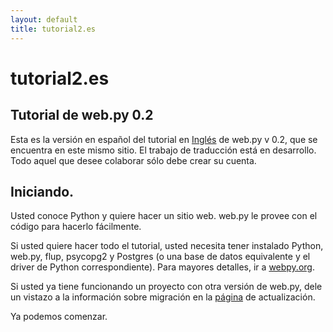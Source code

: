 ```yaml
---
layout: default
title: tutorial2.es
---
```


# tutorial2.es

## Tutorial de web.py 0.2
Esta es la versión en español del tutorial en [Inglés](http://webpy.infogami.com/tutorial2.en) de web.py v 0.2, que se encuentra en este mismo sitio. El trabajo de traducción está en desarrollo. Todo aquel que desee colaborar sólo debe crear su cuenta.

## Iniciando.

Usted conoce Python y quiere hacer un sitio web. web.py le provee con el código para hacerlo fácilmente.

Si usted quiere hacer todo el tutorial, usted necesita tener instalado Python, web.py, flup, psycopg2 y Postgres (o una base de datos equivalente y el driver de Python correspondiente). Para mayores detalles, ir a [webpy.org](http://www.webpy.org).

Si usted ya tiene funcionando un proyecto con otra versión de web.py, dele un vistazo a la información sobre migración en la [página](http://webpy.infogami.com/upgrade_to_point2) de actualización.

Ya podemos comenzar.